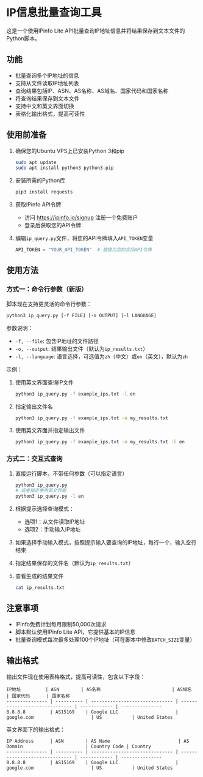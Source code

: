# IP信息批量查询工具

这是一个使用IPinfo Lite API批量查询IP地址信息并将结果保存到文本文件的Python脚本。

## 功能

- 批量查询多个IP地址的信息
- 支持从文件读取IP地址列表
- 查询结果包括IP、ASN、AS名称、AS域名、国家代码和国家名称
- 将查询结果保存到文本文件
- 支持中文和英文界面切换
- 表格化输出格式，提高可读性

## 使用前准备

1. 确保您的Ubuntu VPS上已安装Python 3和pip

   ```bash
   sudo apt update
   sudo apt install python3 python3-pip
   ```

2. 安装所需的Python库

   ```bash
   pip3 install requests
   ```

3. 获取IPinfo API令牌
   - 访问 https://ipinfo.io/signup 注册一个免费账户
   - 登录后获取您的API令牌

4. 编辑`ip_query.py`文件，将您的API令牌填入`API_TOKEN`变量

   ```python
   API_TOKEN = "YOUR_API_TOKEN"  # 替换为您的实际API令牌
   ```

## 使用方法

### 方式一：命令行参数（新版）

脚本现在支持更灵活的命令行参数：

```bash
python3 ip_query.py [-f FILE] [-o OUTPUT] [-l LANGUAGE]
```

参数说明：
- `-f, --file`: 包含IP地址的文件路径
- `-o, --output`: 结果输出文件（默认为`ip_results.txt`）
- `-l, --language`: 语言选择，可选值为`zh`（中文）或`en`（英文），默认为`zh`

示例：

1. 使用英文界面查询IP文件

   ```bash
   python3 ip_query.py -f example_ips.txt -l en
   ```

2. 指定输出文件名

   ```bash
   python3 ip_query.py -f example_ips.txt -o my_results.txt
   ```

3. 使用英文界面并指定输出文件

   ```bash
   python3 ip_query.py -f example_ips.txt -o my_results.txt -l en
   ```

### 方式二：交互式查询

1. 直接运行脚本，不带任何参数（可以指定语言）

   ```bash
   python3 ip_query.py
   # 或者指定使用英文界面
   python3 ip_query.py -l en
   ```

2. 根据提示选择查询模式：
   - 选项1：从文件读取IP地址
   - 选项2：手动输入IP地址

3. 如果选择手动输入模式，按照提示输入要查询的IP地址，每行一个，输入空行结束

4. 指定结果保存的文件名（默认为`ip_results.txt`）

5. 查看生成的结果文件

   ```bash
   cat ip_results.txt
   ```

## 注意事项

- IPinfo免费计划每月限制50,000次请求
- 脚本默认使用IPinfo Lite API，它提供基本的IP信息
- 批量查询模式每次最多处理100个IP地址（可在脚本中修改`BATCH_SIZE`变量）

## 输出格式

输出文件现在使用表格格式，提高可读性，包含以下字段：

```
IP地址         | ASN        | AS名称                          | AS域名                          | 国家代码      | 国家名称
--------------- | ---------- | ------------------------------ | ------------------------------ | ------------ | ---------------
8.8.8.8         | AS15169    | Google LLC                     | google.com                     | US           | United States
```

英文界面下的输出格式：

```
IP Address      | ASN        | AS Name                         | AS Domain                       | Country Code | Country
--------------- | ---------- | ------------------------------ | ------------------------------ | ------------ | ---------------
8.8.8.8         | AS15169    | Google LLC                     | google.com                     | US           | United States
```